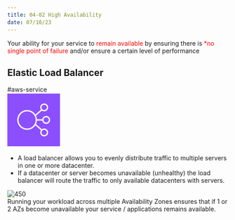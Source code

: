 ```yaml
---
title: 04-02 High Availability
date: 07/10/23
---
```


Your ability for your service to <span style="color:#ff0000">remain available</span> by ensuring there is <span style="color:#ff0000">\*no single point of failure</span> and/or ensure a certain level of performance

## Elastic Load Balancer

\#aws-service   
![images/icons/Elastic_Load_Balancing_Icon.png](../../images/icons/Elastic_Load_Balancing_Icon.png)

* A load balancer allows you to evenly distribute traffic to multiple servers in one or more datacenter. 
* If a datacenter or server becomes unavailable (unhealthy) the load balancer will route the traffic to only available datacenters with servers.

![450](../../images/03_Global_Infrastructure/03-04/High_Availability_Diagram.png)  
Running your workload across multiple Availability Zones ensures that if 1 or 2 AZs become unavailable your service / applications remains available.
